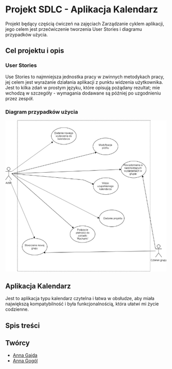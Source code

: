 # Projekt SDLC - Aplikacja Kalendarz
Projekt będący częścią ćwiczeń na zajęciach Zarządzanie cyklem aplikacji, jego celem jest przećwiczenie tworzenia User Stories i diagramu przypadków użycia. 

## Cel projektu i opis
### User Stories
Use Stories to najmniejsza jednostka pracy w zwinnych metodykach pracy, jej celem jest wyrażanie działania aplikacji z punktu widzenia użytkownika. Jest to kilka zdań w prostym języku, które opisują pożądany rezultat; mie wchodzą w szczegóły - wymagania dodawane są później po uzgodnieniu przez zespół.
### Diagram przypadków użycia
![tekst alternatywny](https://github.com/anng96/SDLC/blob/master/Diagram%20przypadk%C3%B3w%20u%C5%BCycia.jpg)

## Aplikacja Kalendarz
Jest to aplikacja typu kalendarz czytelna i łatwa w obsłudze, aby miała największą kompatybilność i była funkcjonalnością, która ułatwi mi życie codzienne.

## Spis treści

## Twórcy

* [Anna Gajda](https://github.com/Ojamenustik)<br>
* [Anna Gogól](https://github.com/anng96)<br>

